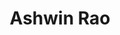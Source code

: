 ---
layout: team_member
identifier: ashwin
title: Ashwin Rao
organization: uh
img: ashwin.jpg
organization_full: University of Helsinki
role: Researcher
bio_brief: |
  Ashwin Rao is a research coordinator at the University of Helsinki. 
  His research interests are in mobile computing, distributed systems, and computer networks. 
bio_full: None
---